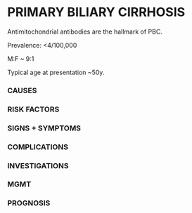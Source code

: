 # PRIMARY BILIARY CIRRHOSIS


Antimitochondrial antibodies are the hallmark of PBC.

Prevalence: <4/100,000

M:F ~ 9:1

Typical age at presentation ~50y.

### CAUSES

### RISK FACTORS

### SIGNS + SYMPTOMS

### COMPLICATIONS

### INVESTIGATIONS

### MGMT

### PROGNOSIS